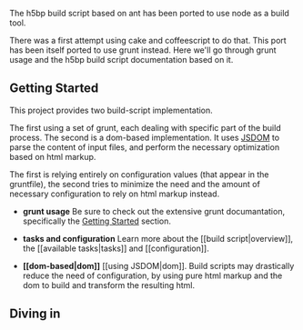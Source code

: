
The h5bp build script based on ant has been ported to use node as a build tool.

There was a first attempt using cake and coffeescript to do that. This
port has been itself ported to use grunt instead. Here we'll go through
grunt usage and the h5bp build script documentation based on it.

## Getting Started

This project provides two build-script implementation. 

The first using a set of grunt, each dealing with specific part of the
build process. The second is a dom-based implementation. It uses
[JSDOM](https://github.com/tmpvar/jsdom) to parse the content of input
files, and perform the necessary optimization based on html markup.

The first is relying entirely on configuration values (that appear in
the gruntfile), the second tries to minimize the need and the amount of
necessary configuration to rely on html markup instead.

* **grunt usage**
Be sure to check out the extensive grunt documantation, specifically the [Getting
Started](https://github.com/cowboy/grunt/blob/master/docs/getting_started.md#readme)
section.

* **tasks and configuration** Learn more about the [[build
  script|overview]], the [[available tasks|tasks]] and [[configuration]].

* **[[dom-based|dom]]** [[using JSDOM|dom]]. Build scripts may drastically reduce the need of
  configuration, by using pure html markup and the dom to build and
  transform the resulting html.


## Diving in

